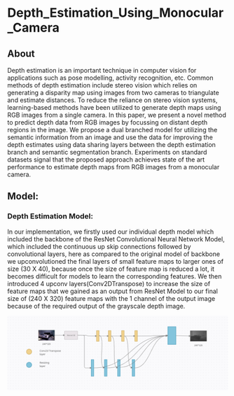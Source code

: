 # Depth_Estimation_Using_Monocular_Camera

## About
Depth estimation is an important technique in computer vision for applications such as pose modelling, activity recognition, etc. Common methods of depth estimation include stereo vision which relies on generating a disparity map using images from two cameras to triangulate and estimate distances. To reduce the reliance on stereo vision systems, learning-based methods have been utilized to generate depth maps using RGB images from a single camera. In this paper, we present a novel method to predict depth data from RGB images by focussing on distant depth regions in the image. We propose a dual branched model for utilizing the semantic information from an image and use the data for improving the depth estimates using data sharing layers between the depth estimation branch and semantic segmentation branch. Experiments on standard datasets signal that the proposed approach achieves state of the art performance to estimate depth maps from RGB images from a monocular camera. 

## Model:

### Depth Estimation Model:
In our implementation, we firstly used our individual depth model which included the backbone of the ResNet Convolutional Neural Network Model, which included the continuous up skip connections followed by convolutional layers, here as compared to the original model of backbone we upconvolutioned the final layers of small feature maps to larger ones of size (30 X 40), because once the size of feature map is reduced a lot, it becomes difficult for models to learn the corresponding features. We then introduced 4 upconv layers(Conv2DTranspose) to increase the size of feature maps that we gained as an output from ResNet Model to our final size of 
(240 X 320) feature maps with the 1 channel of the output image because of the required output of the grayscale depth image.

<img src = "/images/depth_model.png">
